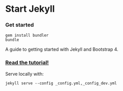 # Start Jekyll

### Get started
```
gem install bundler
bundle
```

A guide to getting started with Jekyll and Bootstrap 4.

### [Read the tutorial!](https://taniarascia.com/make-a-static-website-with-jekyll)

Serve locally with:
```
jekyll serve --config _config.yml,_config_dev.yml
```